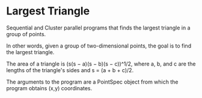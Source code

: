 # Largest Triangle

Sequential and Cluster parallel programs that finds the largest triangle in a group of points. 

In other words, given a group of two-dimensional points, the goal is to find the largest triangle.

The area of a triangle is (s(s − a)(s − b)(s − c))^1/2, where a, b, and c are the lengths of the triangle's sides and s = (a + b + c)/2.

The arguments to the program are a PointSpec object from which the program obtains (x,y) coordinates.
